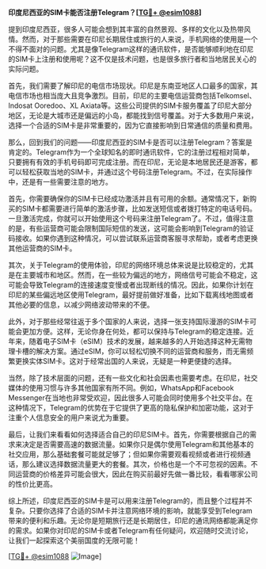 **印度尼西亚的SIM卡能否注册Telegram？[[TG💪+ @esim1088](https://t.me/s/esim1088)]**

提到印度尼西亚，很多人可能会想到其丰富的自然景观、多样的文化以及热带风情。然而，对于那些需要在印尼长期居住或旅行的人来说，手机网络的使用是一个不得不面对的问题。尤其是像Telegram这样的通讯软件，是否能够顺利地在印尼的SIM卡上注册和使用呢？这不仅是技术问题，也是很多旅行者和当地居民关心的实际问题。

首先，我们需要了解印尼的电信市场现状。印尼是东南亚地区人口最多的国家，其电信市场也相当庞大且竞争激烈。目前，印尼的主要电信运营商包括Telkomsel、Indosat Ooredoo、XL Axiata等。这些公司提供的SIM卡服务覆盖了印尼大部分地区，无论是大城市还是偏远的小岛，都能找到信号覆盖。对于大多数用户来说，选择一个合适的SIM卡是非常重要的，因为它直接影响到日常通信的质量和费用。

那么，回到我们的问题——印度尼西亚的SIM卡是否可以注册Telegram？答案是肯定的。Telegram作为一个全球知名的即时通讯软件，它的注册过程相对简单，只要拥有有效的手机号码即可完成注册。而在印尼，无论是本地居民还是游客，都可以轻松获取当地的SIM卡，并通过这个号码注册Telegram。不过，在实际操作中，还是有一些需要注意的地方。

首先，你需要确保你的SIM卡已经成功激活并且有可用的余额。通常情况下，新购买的SIM卡都需要进行简单的激活步骤，比如发送短信或者拨打特定的电话号码。一旦激活完成，你就可以开始使用这个号码来注册Telegram了。不过，值得注意的是，有些运营商可能会限制国际短信的发送，这可能会影响到Telegram的验证码接收。如果你遇到这种情况，可以尝试联系运营商客服寻求帮助，或者考虑更换其他运营商的SIM卡。

其次，关于Telegram的使用体验，印尼的网络环境总体来说是比较稳定的，尤其是在主要城市和地区。然而，在一些较为偏远的地方，网络信号可能会不稳定，这可能会导致Telegram的连接速度变慢或者出现断线的情况。因此，如果你计划在印尼的某些偏远地区使用Telegram，最好提前做好准备，比如下载离线地图或者其他必要的信息，以减少网络波动带来的不便。

此外，对于那些经常往返于多个国家的人来说，选择一张支持国际漫游的SIM卡可能会更加方便。这样，无论你身在何处，都可以保持与Telegram的稳定连接。近年来，随着电子SIM卡（eSIM）技术的发展，越来越多的人开始选择这种无需物理卡槽的解决方案。通过eSIM，你可以轻松切换不同的运营商和服务，而无需频繁更换实体SIM卡。这对于经常出国的人来说，无疑是一种更便捷的选择。

当然，除了技术层面的问题，还有一些文化和社会因素也需要考虑。在印尼，社交媒体的使用习惯与许多其他国家有所不同。例如，WhatsApp和Facebook Messenger在当地也非常受欢迎，因此很多人可能会同时使用多个社交平台。在这种情况下，Telegram的优势在于它提供了更高的隐私保护和加密功能，这对于注重个人信息安全的用户来说尤为重要。

最后，让我们来看看如何选择适合自己的印尼SIM卡。首先，你需要根据自己的需求来决定是否需要高速的数据流量。如果你只是偶尔使用Telegram和其他基本的社交应用，那么基础套餐可能就足够了；但如果你需要观看视频或者进行视频通话，那么建议选择数据流量更大的套餐。其次，价格也是一个不可忽视的因素。不同运营商的价格差异可能会很大，因此在购买前最好先做一番比较，看看哪家公司的性价比更高。

综上所述，印度尼西亚的SIM卡是可以用来注册Telegram的，而且整个过程并不复杂。只要你选择了合适的SIM卡并注意网络环境的影响，就能享受到Telegram带来的便利和乐趣。无论你是短期旅行还是长期居住，印尼的通讯网络都能满足你的需求。如果你对印尼的SIM卡或者Telegram有任何疑问，欢迎随时交流讨论，让我们一起探索这个美丽国度的无限可能！

[[TG💪+ @esim1088](https://t.me/s/esim1088) ![Image](https://i.postimg.cc/4NQfJmqS/Snipaste-2025-05-13-00-14-12.png)]